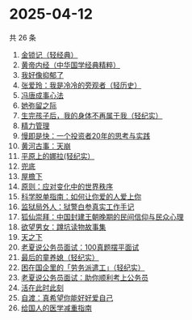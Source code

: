 # 2025-04-12

共 26 条

<!-- BEGIN WEREAD -->
<!-- 最后更新时间 2025-04-12 17:16:29 +0800 -->
1. [金锁记（轻经典）](https://weread.qq.com/web/bookDetail/d1b325f0813ab9d6ag012d44)
1. [黄帝内经（中华国学经典精粹）](https://weread.qq.com/web/bookDetail/5e232c20718443d55e2b9e6)
1. [我好像抑郁了](https://weread.qq.com/web/bookDetail/1c032c20813ab9c7cg0178f4)
1. [张爱玲：我是冷冷的旁观者（轻历史）](https://weread.qq.com/web/bookDetail/af932f20813ab9acdg0127a3)
1. [冯唐成事心法](https://weread.qq.com/web/bookDetail/f2e328e072182b15f2e7179)
1. [她弥留之际](https://weread.qq.com/web/bookDetail/df032fd0813ab9cf2g016664)
1. [生完孩子后，我的身体不再属于我（轻纪实）](https://weread.qq.com/web/bookDetail/89232a40813ab9cb3g018f2f)
1. [精力管理](https://weread.qq.com/web/bookDetail/4263296071f8f0464264d41)
1. [慢即是快：一个投资者20年的思考与实践](https://weread.qq.com/web/bookDetail/fb2329d0813ab9cb8g0171c0)
1. [黄河古事：天崩](https://weread.qq.com/web/bookDetail/55532930813ab9ce5g01675f)
1. [平原上的娜拉(轻纪实）](https://weread.qq.com/web/bookDetail/f7932bf0813ab9d2eg012157)
1. [兜底](https://weread.qq.com/web/bookDetail/69f32160813ab9718g011b1b)
1. [屋檐下](https://weread.qq.com/web/bookDetail/1df32b10813ab9cafg014f54)
1. [原则：应对变化中的世界秩序](https://weread.qq.com/web/bookDetail/19332dd0728b621d193d571)
1. [科学脱单指南：如何让你爱的人爱上你](https://weread.qq.com/web/bookDetail/970323b0813ab9cb8g012f8a)
1. [监狱局外人：狱警白参真实工作手记](https://weread.qq.com/web/bookDetail/d7232e50813ab9d26g017039)
1. [狐仙崇拜：中国封建王朝晚期的民间信仰与民众心理](https://weread.qq.com/web/bookDetail/535324c0813ab9cf3g0128a8)
1. [欲望男女：蹲坑读物故事集](https://weread.qq.com/web/bookDetail/f83320a0813ab9c90g015c2e)
1. [天之下](https://weread.qq.com/web/bookDetail/4de326a0721770aa4de95f4)
1. [老夏说公务员面试：100真题摆平面试](https://weread.qq.com/web/bookDetail/e5832a40813ab7181g011041)
1. [最后的童养媳（轻纪实）](https://weread.qq.com/web/bookDetail/2e132f30813ab9cfeg0188b3)
1. [困在国企里的「劳务派遣工」（轻纪实）](https://weread.qq.com/web/bookDetail/07d32c40813ab9d11g017900)
1. [老夏说公务员面试：助你顺利考上公务员](https://weread.qq.com/web/bookDetail/40132580718ea5624013f94)
1. [活在此时此刻](https://weread.qq.com/web/bookDetail/e283207071728722e28cb43)
1. [自渡：真希望你能好好爱自己](https://weread.qq.com/web/bookDetail/1fb32b80813ab8764g0175d9)
1. [给国人的医学减重指南](https://weread.qq.com/web/bookDetail/ed1324f0813ab91d5g013e7f)
<!-- END WEREAD -->